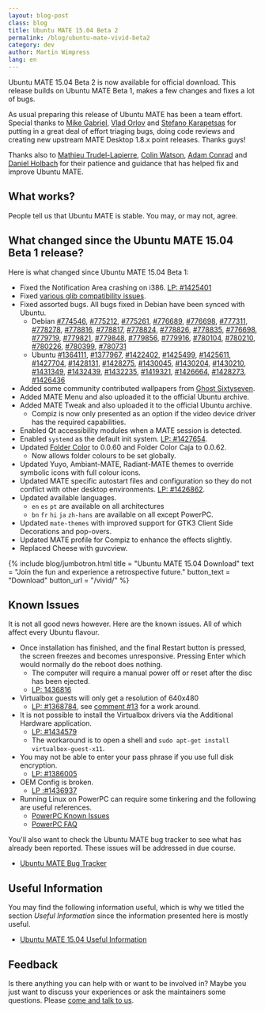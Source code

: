 ```yaml
---
layout: blog-post
class: blog
title: Ubuntu MATE 15.04 Beta 2
permalink: /blog/ubuntu-mate-vivid-beta2
category: dev
author: Martin Wimpress
lang: en
---
```


Ubuntu MATE 15.04 Beta 2 is now available for official download. This
release builds on Ubuntu MATE Beta 1, makes a few changes and fixes
a lot of bugs.

As usual preparing this release of Ubuntu MATE has been a team effort.
Special thanks to [Mike Gabriel](https://alioth.debian.org/users/sunweaver/),
[Vlad Orlov](https://github.com/monsta) and [Stefano Karapetsas](https://github.com/stefano-k)
for putting in a great deal of effort triaging bugs, doing code reviews and
creating new upstream MATE Desktop 1.8.x point releases. Thanks guys!

Thanks also to [Mathieu Trudel-Lapierre](https://launchpad.net/~mathieu-tl),
[Colin Watson](https://launchpad.net/~cjwatson), [Adam Conrad](https://launchpad.net/~adconrad)
and [Daniel Holbach](https://launchpad.net/~dholbach) for their patience and
guidance that has helped fix and improve Ubuntu MATE.

## What works?

People tell us that Ubuntu MATE is stable. You may, or may not, agree.

## What changed since the Ubuntu MATE 15.04 Beta 1 release?

Here is what changed since Ubuntu MATE 15.04 Beta 1:

  * Fixed the Notification Area crashing on i386. [LP: #1425401](https://bugs.launchpad.net/ubuntu/+source/mate-panel/+bug/1425401)
  * Fixed [various glib compatibility issues](https://bugs.launchpad.net/ubuntu-mate/+bug/1426327).
  * Fixed assorted bugs. All bugs fixed in Debian have been synced with Ubuntu.
    * Debian [#774546](https://bugs.debian.org/774546), [#775212](https://bugs.debian.org/775212),
    [#775261](https://bugs.debian.org/775261), [#776689](https://bugs.debian.org/776689),
    [#776698](https://bugs.debian.org/776698), [#777311](https://bugs.debian.org/777311),
    [#778278](https://bugs.debian.org/778278), [#778816](https://bugs.debian.org/778816),
    [#778817](https://bugs.debian.org/778817), [#778824](https://bugs.debian.org/778824),
    [#778826](https://bugs.debian.org/778826), [#778835](https://bugs.debian.org/778835),
    [#776698](https://bugs.debian.org/776698), [#779719](https://bugs.debian.org/779719),
    [#779821](https://bugs.debian.org/779821), [#779848](https://bugs.debian.org/779848),
    [#779856](https://bugs.debian.org/779856), [#779916](https://bugs.debian.org/779916),
    [#780104](https://bugs.debian.org/780104), [#780210](https://bugs.debian.org/780210),
    [#780226](https://bugs.debian.org/780226), [#780399](https://bugs.debian.org/780399),
    [#780731](https://bugs.debian.org/780731)
    * Ubuntu [#1364111](https://launchpad.net/bugs/1364111), [#1377967](https://launchpad.net/bugs/1377967),
    [#1422402](https://launchpad.net/bugs/1422402), [#1425499](https://launchpad.net/bugs/1425499),
    [#1425611](https://launchpad.net/bugs/1425611), [#1427704](https://launchpad.net/bugs/1427704), [#1428131](https://launchpad.net/bugs/1428131),
    [#1428275](https://launchpad.net/bugs/1428275), [#1430045](https://launchpad.net/bugs/1430045),
    [#1430204](https://launchpad.net/bugs/1430204), [#1430210](https://launchpad.net/bugs/1430210),
    [#1431349](https://launchpad.net/bugs/1431349), [#1432439](https://launchpad.net/bugs/1432439),
    [#1432235](https://launchpad.net/bugs/1432235), [#1419321](https://launchpad.net/bugs/1419321),
    [#1426664](https://launchpad.net/bugs/1426664), [#1428273](https://launchpad.net/bugs/1428273),
    [#1426436](https://launchpad.net/bugs/1426436)
  * Added some community contributed wallpapers from [Ghost Sixtyseven](https://ubuntu-mate.community/t/three-wallpapers-for-consideration/449).
  * Added MATE Menu and also uploaded it to the official Ubuntu archive.
  * Added MATE Tweak and also uploaded it to the official Ubuntu archive.
    * Compiz is now only presented as an option if the video device driver has the required capabilities.
  * Enabled Qt accessibility modules when a MATE session is detected.
  * Enabled `systemd` as the default init system. [LP: #1427654](https://bugs.launchpad.net/ubuntu/+source/ubuntu-meta/+bug/1427654).
  * Updated [Folder Color](http://foldercolor.tuxfamily.org/) to 0.0.60 and Folder Color Caja to 0.0.62.
    * Now allows folder colours to be set globally.
  * Updated Yuyo, Ambiant-MATE, Radiant-MATE themes to override symbolic icons with full colour icons.
  * Updated MATE specific autostart files and configuration so they do not conflict with other desktop environments. [LP: #1426862](https://bugs.launchpad.net/ubuntu/+source/ubuntu-meta/+bug/1426862).
  * Updated available languages.
    * `en` `es` `pt` are available on all architectures
    * `bn` `fr` `hi` `ja` `zh-hans` are available on all except PowerPC.
  * Updated `mate-themes` with improved support for GTK3 Client Side Decorations and pop-overs.
  * Updated MATE profile for Compiz to enhance the effects slightly.
  * Replaced Cheese with guvcview.

{% include blog/jumbotron.html
    title = "Ubuntu MATE 15.04 Download"
    text = "Join the fun and experience a retrospective future."
    button_text = "Download"
    button_url = "/vivid/"
%}

## Known Issues

It is not all good news however. Here are the known issues. All of which
affect every Ubuntu flavour.

  * Once installation has finished, and the final Restart button is pressed, the screen freezes and becomes unresponsive. Pressing Enter which would normally do the reboot does nothing.
    * The computer will require a manual power off or reset after the disc has been ejected.
    * [LP: 1436816](https://bugs.launchpad.net/ubuntu/+source/ubiquity/+bug/1436816)
  * Virtualbox guests will only get a resolution of 640x480
    * [LP: #1368784](https://bugs.launchpad.net/ubuntu/+source/virtualbox/+bug/1368784/), see [comment #13](https://bugs.launchpad.net/ubuntu/+source/virtualbox/+bug/1368784/comments/13) for a work around.
  * It is not possible to install the Virtualbox drivers via the Additional Hardware application.
    * [LP: #1434579](https://bugs.launchpad.net/ubuntu/+source/software-properties/+bug/1434579)
    * The workaround is to open a shell and `sudo apt-get install virtualbox-guest-x11`.
  * You may not be able to enter your pass phrase if you use full disk encryption.
    * [LP: #1386005](https://bugs.launchpad.net/ubuntu/+source/plymouth/+bug/1386005)
  * OEM Config is broken.
    * [LP :#1436937](https://bugs.launchpad.net/ubuntu/+source/ubiquity/+bug/1436937)
  * Running Linux on PowerPC can require some tinkering and the following are useful references.
    * [PowerPC Known Issues](https://wiki.ubuntu.com/PowerPCKnownIssues)
    * [PowerPC FAQ](https://wiki.ubuntu.com/PowerPCFAQ)

You'll also want to check the Ubuntu MATE bug tracker to see what has already been reported. These issues will be addressed in due course.

  * [Ubuntu MATE Bug Tracker](https://bugs.launchpad.net/ubuntu-mate)

## Useful Information

You may find the following information useful, which is why we titled
the section *Useful Information* since the information presented here
is mostly useful.

  * [Ubuntu MATE 15.04 Useful Information](https://ubuntu-mate.community/t/ubuntu-mate-14-10-and-15-04-useful-information/24)

## Feedback

Is there anything you can help with or want to be involved in? Maybe you just
want to discuss your experiences or ask the maintainers some questions. Please
[come and talk to us](https://ubuntu-mate.community/).
